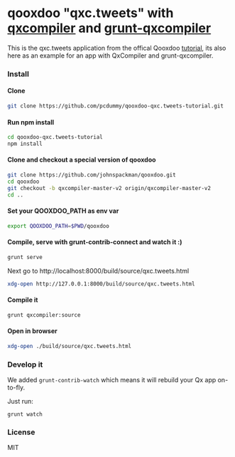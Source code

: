 # qooxdoo "qxc.tweets" with [qxcompiler](https://github.com/johnspackman/qxcompiler) and [grunt-qxcompiler](https://github.com/drawstack/grunt-qxcompiler)

This is the qxc.tweets application from the offical Qooxdoo [tutorial](http://www.qooxdoo.org/current/pages/desktop/tutorials/tutorial-part-1.html), its also here as an
example for an app with QxCompiler and grunt-qxcompiler.

### Install

#### Clone

```bash
git clone https://github.com/pcdummy/qooxdoo-qxc.tweets-tutorial.git
```

#### Run npm install

```bash
cd qooxdoo-qxc.tweets-tutorial
npm install
```

#### Clone and checkout a special version of qooxdoo

```bash
git clone https://github.com/johnspackman/qooxdoo.git
cd qooxdoo
git checkout -b qxcompiler-master-v2 origin/qxcompiler-master-v2
cd ..
```

#### Set your QOOXDOO_PATH as env var

```bash
export QOOXDOO_PATH=$PWD/qooxdoo
```

#### Compile, serve with grunt-contrib-connect and watch it :)

```bash
grunt serve
```

Next go to http://localhost:8000/build/source/qxc.tweets.html

```bash
xdg-open http://127.0.0.1:8000/build/source/qxc.tweets.html
```

#### Compile it

```bash
grunt qxcompiler:source
```

#### Open in browser

```bash
xdg-open ./build/source/qxc.tweets.html
```

### Develop it

We added `grunt-contrib-watch` which means it will rebuild your Qx app on-to-fly.

Just run:

```
grunt watch
```

### License

MIT
